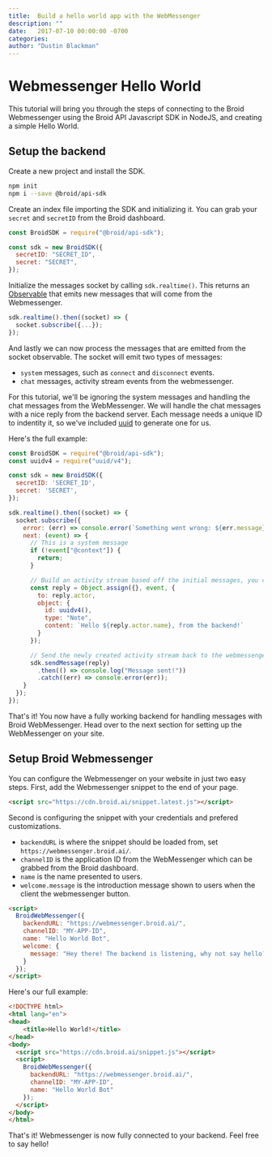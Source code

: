 ```yaml
---
title:  Build a hello world app with the WebMessenger
description: ""
date:   2017-07-10 00:00:00 -0700
categories:
author: "Dustin Blackman"
---
```


# Webmessenger Hello World

This tutorial will bring you through the steps of connecting to the Broid Webmessenger using the Broid API Javascript SDK in NodeJS, and creating a simple Hello World.

## Setup the backend

Create a new project and install the SDK.

```bash
npm init
npm i --save @broid/api-sdk
```

Create an index file importing the SDK and initializing it. You can grab your `secret` and `secretID` from the Broid dashboard.

```javascript
const BroidSDK = require("@broid/api-sdk");

const sdk = new BroidSDK({
  secretID: "SECRET_ID",
  secret: "SECRET",
});

```

Initialize the messages socket by calling `sdk.realtime()`. This returns an [Observable](http://reactivex.io/documentation/observable.html) that emits new messages that will come from the Webmessenger.

```javascript
sdk.realtime().then((socket) => {
  socket.subscribe({...});
});
```

And lastly we can now process the messages that are emitted from the socket observable. The socket will emit two types of messages:
- `system` messages, such as `connect` and `disconnect` events.
- `chat` messages, activity stream events from the webmessenger.

For this tutorial, we'll be ignoring the system messages and handling the chat messages from the WebMessenger. We will handle the chat messages with a nice reply from the backend server. Each message needs a unique ID to indentity it, so we've included [uuid](https://www.npmjs.com/package/uuid) to generate one for us.

Here's the full example:

```javascript
const BroidSDK = require("@broid/api-sdk");
const uuidv4 = require("uuid/v4");

const sdk = new BroidSDK({
  secretID: 'SECRET_ID',
  secret: 'SECRET',
});

sdk.realtime().then((socket) => {
  socket.subscribe({
    error: (err) => console.error(`Something went wrong: ${err.message}`),
    next: (event) => {
      // This is a system message
      if (!event["@context"]) {
        return;
      }

      // Build an activity stream based off the initial messages, you can also build a fresh activity stream if you wish.
      const reply = Object.assign({}, event, {
        to: reply.actor,
        object: {
          id: uuidv4(),
          type: "Note",
          content: `Hello ${reply.actor.name}, from the backend!`
        }
      });

      // Send the newly created activity stream back to the webmessenger.
      sdk.sendMessage(reply)
        .then(() => console.log("Message sent!"))
        .catch((err) => console.error(err));
    }
  });
});
```

That's it! You now have a fully working backend for handling messages with Broid WebMessenger. Head over to the next section for setting up the WebMessenger on your site.


## Setup Broid Webmessenger

You can configure the Webmessenger on your website in just two easy steps. First, add the Webmessenger snippet to the end of your page.

```html
<script src="https://cdn.broid.ai/snippet.latest.js"></script>
```

Second is configuring the snippet with your credentials and prefered customizations.

- `backendURL` is where the snippet should be loaded from, set `https://webmessenger.broid.ai/`.
- `channelID` is the application ID from the WebMessenger which can be grabbed from the Broid dashboard.
- `name` is the name presented to users.
- `welcome.message` is the introduction message shown to users when the client the webmessenger button.

```html
<script>
  BroidWebMessenger({
    backendURL: "https://webmessenger.broid.ai/",
    channelID: "MY-APP-ID",
    name: "Hello World Bot",
    welcome: {
      message: "Hey there! The backend is listening, why not say hello?"
    }
  });
</script>
```

Here's our full example:

```html
<!DOCTYPE html>
<html lang="en">
<head>
	<title>Hello World!</title>
</head>
<body>
  <script src="https://cdn.broid.ai/snippet.js"></script>
  <script>
    BroidWebMessenger({
      backendURL: "https://webmessenger.broid.ai/",
      channelID: "MY-APP-ID",
      name: "Hello World Bot"
    });
  </script>
</body>
</html>
```

That's it! Webmessenger is now fully connected to your backend. Feel free to say hello!
